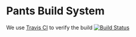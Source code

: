 Pants Build System
==================

We use [Travis CI](https://travis-ci.org) to verify the build
[![Build Status](https://travis-ci.org/pantsbuild/pants.svg?branch=master)](https://travis-ci.org/pantsbuild/pants/branches)
